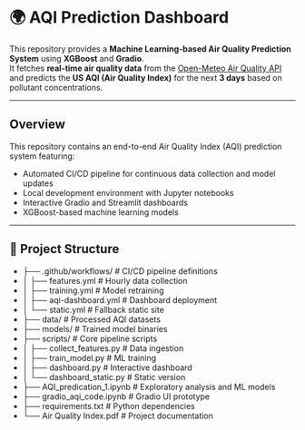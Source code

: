 # 🌍 AQI Prediction Dashboard  

This repository provides a **Machine Learning-based Air Quality Prediction System** using **XGBoost** and **Gradio**.  
It fetches **real-time air quality data** from the [Open-Meteo Air Quality API](https://open-meteo.com/) and predicts the **US AQI (Air Quality Index)** for the next **3 days** based on pollutant concentrations.  

---

## Overview
This repository contains an end-to-end Air Quality Index (AQI) prediction system featuring:
- Automated CI/CD pipeline for continuous data collection and model updates
- Local development environment with Jupyter notebooks
- Interactive Gradio and Streamlit dashboards
- XGBoost-based machine learning models
---

## 📂 Project Structure
- ├── .github/workflows/ # CI/CD pipeline definitions
- │ ├── features.yml # Hourly data collection
- │ ├── training.yml # Model retraining
- │ ├── aqi-dashboard.yml # Dashboard deployment
- │ └── static.yml # Fallback static site
- ├── data/ # Processed AQI datasets
- ├── models/ # Trained model binaries
- ├── scripts/ # Core pipeline scripts
- │ ├── collect_features.py # Data ingestion
- │ ├── train_model.py # ML training
- │ ├── dashboard.py # Interactive dashboard
- │ └── dashboard_static.py # Static version
- ├── AQI_predication_1.ipynb # Exploratory analysis and ML models
- ├── gradio_aqi_code.ipynb # Gradio UI prototype
- ├── requirements.txt # Python dependencies
- └── Air Quality Index.pdf # Project documentation
